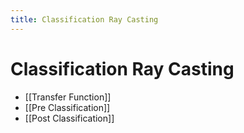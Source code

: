 ```yaml
---
title: Classification Ray Casting
---
```


# Classification Ray Casting
- [[Transfer Function]]
- [[Pre Classification]]
- [[Post Classification]]










